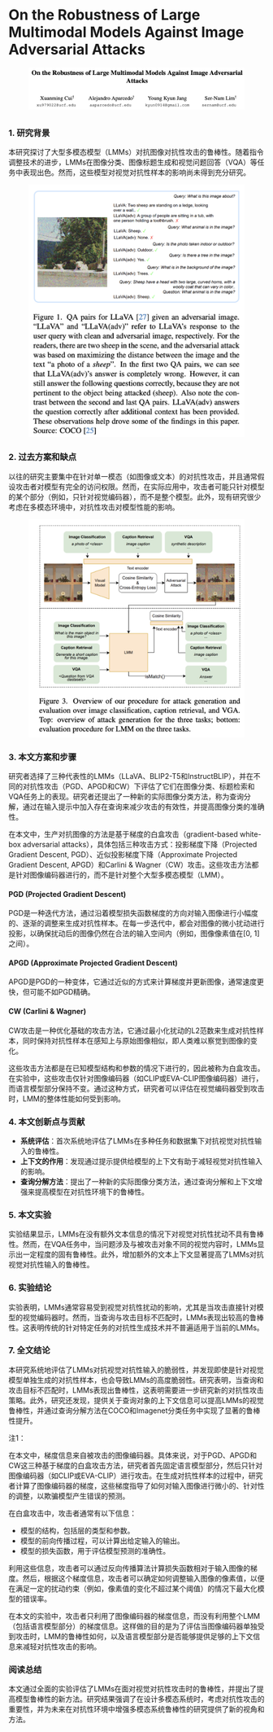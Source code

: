 # On the Robustness of Large Multimodal Models Against Image Adversarial Attacks

<figure><img src="../.gitbook/assets/image (212).png" alt=""><figcaption></figcaption></figure>

##

### 1. 研究背景

本研究探讨了大型多模态模型（LMMs）对抗图像对抗性攻击的鲁棒性。随着指令调整技术的进步，LMMs在图像分类、图像标题生成和视觉问题回答（VQA）等任务中表现出色。然而，这些模型对视觉对抗性样本的影响尚未得到充分研究。

<figure><img src="../.gitbook/assets/image (213).png" alt=""><figcaption></figcaption></figure>

### 2. 过去方案和缺点

以往的研究主要集中在针对单一模态（如图像或文本）的对抗性攻击，并且通常假设攻击者对模型有完全的访问权限。然而，在实际应用中，攻击者可能只针对模型的某个部分（例如，只针对视觉编码器），而不是整个模型。此外，现有研究很少考虑在多模态环境中，对抗性攻击对模型性能的影响。

<figure><img src="../.gitbook/assets/image (214).png" alt=""><figcaption></figcaption></figure>

### 3. 本文方案和步骤

研究者选择了三种代表性的LMMs（LLaVA、BLIP2-T5和InstructBLIP），并在不同的对抗性攻击（PGD、APGD和CW）下评估了它们在图像分类、标题检索和VQA任务上的表现。研究者还提出了一种新的实际图像分类方法，称为查询分解，通过在输入提示中加入存在查询来减少攻击的有效性，并提高图像分类的准确性。



在本文中，生产对抗图像的方法是基于梯度的白盒攻击（gradient-based white-box adversarial attacks），具体包括三种攻击方式：投影梯度下降（Projected Gradient Descent, PGD）、近似投影梯度下降（Approximate Projected Gradient Descent, APGD）和Carlini & Wagner（CW）攻击。这些攻击方法都是针对图像编码器进行的，而不是针对整个大型多模态模型（LMM）。

#### PGD (Projected Gradient Descent)

PGD是一种迭代方法，通过沿着模型损失函数梯度的方向对输入图像进行小幅度的、逐渐的调整来生成对抗性样本。在每一步迭代中，都会对图像的微小扰动进行投影，以确保扰动后的图像仍然在合法的输入空间内（例如，图像像素值在\[0, 1]之间）。

#### APGD (Approximate Projected Gradient Descent)

APGD是PGD的一种变体，它通过近似的方式来计算梯度并更新图像，通常速度更快，但可能不如PGD精确。

#### CW (Carlini & Wagner)

CW攻击是一种优化基础的攻击方法，它通过最小化扰动的L2范数来生成对抗性样本，同时保持对抗性样本在感知上与原始图像相似，即人类难以察觉到图像的变化。

这些攻击方法都是在已知模型结构和参数的情况下进行的，因此被称为白盒攻击。在实验中，这些攻击仅针对图像编码器（如CLIP或EVA-CLIP图像编码器）进行，而语言模型部分保持不变。通过这种方式，研究者可以评估在视觉编码器受到攻击时，LMM的整体性能如何受到影响。





### 4. 本文创新点与贡献

* **系统评估**：首次系统地评估了LMMs在多种任务和数据集下对抗视觉对抗性输入的鲁棒性。
* **上下文的作用**：发现通过提示提供给模型的上下文有助于减轻视觉对抗性输入的影响。
* **查询分解方法**：提出了一种新的实际图像分类方法，通过查询分解和上下文增强来提高模型在对抗性环境下的鲁棒性。

### 5. 本文实验

实验结果显示，LMMs在没有额外文本信息的情况下对视觉对抗性扰动不具有鲁棒性。然而，在VQA任务中，当问题涉及与被攻击对象不同的视觉内容时，LMMs显示出一定程度的固有鲁棒性。此外，增加额外的文本上下文显著提高了LMMs对抗视觉对抗性输入的鲁棒性。

### 6. 实验结论

实验表明，LMMs通常容易受到视觉对抗性扰动的影响，尤其是当攻击直接针对模型的视觉编码器时。然而，当查询与攻击目标不匹配时，LMMs表现出较高的鲁棒性。这表明传统的针对特定任务的对抗性生成技术并不普遍适用于当前的LMMs。

### 7. 全文结论

本研究系统地评估了LMMs对抗视觉对抗性输入的脆弱性，并发现即使是针对视觉模型单独生成的对抗性样本，也会导致LMMs的高度脆弱性。研究表明，当查询和攻击目标不匹配时，LMMs表现出鲁棒性，这表明需要进一步研究新的对抗性攻击策略。此外，研究还发现，提供关于查询对象的上下文信息可以提高LMMs的视觉鲁棒性，并通过查询分解方法在COCO和Imagenet分类任务中实现了显著的鲁棒性提升。



注1：

在本文中，梯度信息来自被攻击的图像编码器。具体来说，对于PGD、APGD和CW这三种基于梯度的白盒攻击方法，研究者首先固定语言模型部分，然后只针对图像编码器（如CLIP或EVA-CLIP）进行攻击。在生成对抗性样本的过程中，研究者计算了图像编码器的梯度，这些梯度指导了如何对输入图像进行微小的、针对性的调整，以欺骗模型产生错误的预测。

在白盒攻击中，攻击者通常有以下信息：

* 模型的结构，包括层的类型和参数。
* 模型的前向传播过程，可以计算出给定输入的输出。
* 模型的损失函数，用于评估模型预测的准确性。

利用这些信息，攻击者可以通过反向传播算法计算损失函数相对于输入图像的梯度。然后，根据这个梯度信息，攻击者可以确定如何调整输入图像的像素值，以便在满足一定的扰动约束（例如，像素值的变化不超过某个阈值）的情况下最大化模型的错误率。

在本文的实验中，攻击者只利用了图像编码器的梯度信息，而没有利用整个LMM（包括语言模型部分）的梯度信息。这样做的目的是为了评估当图像编码器单独受到攻击时，LMM的鲁棒性如何，以及语言模型部分是否能够提供足够的上下文信息来减轻对抗性攻击的影响。





### 阅读总结

本文通过全面的实验评估了LMMs在面对视觉对抗性攻击时的鲁棒性，并提出了提高模型鲁棒性的新方法。研究结果强调了在设计多模态系统时，考虑对抗性攻击的重要性，并为未来在对抗性环境中增强多模态系统鲁棒性的研究提供了新的视角和方法。
